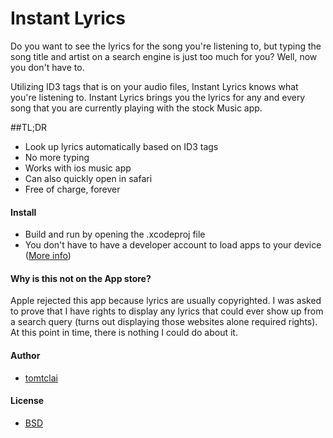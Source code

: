 # Instant Lyrics
Do you want to see the lyrics for the song you're listening to, but typing the song title and artist on a search engine is just too much for you? Well, now you don't have to.

Utilizing ID3 tags that is on your audio files, Instant Lyrics knows what you're listening to. Instant Lyrics brings you the lyrics for any and every song that you are currently playing with the stock Music app. 

##TL;DR
 - Look up lyrics automatically based on ID3 tags
 - No more typing
 - Works with ios music app
 - Can also quickly open in safari
 - Free of charge, forever 

#### Install
* Build and run by opening the .xcodeproj file
* You don't have to have a developer account to load apps to your device ([More info](http://bouk.co/blog/sideload-iphone/))

#### Why is this not on the App store?
Apple rejected this app because lyrics are usually copyrighted. I was asked to prove that I have rights to display any lyrics that could ever show up from a search query (turns out displaying those websites alone required rights). At this point in time, there is nothing I could do about it.

#### Author
* [tomtclai](https://github.com/tomtclai)

#### License
* [BSD](License.txt)
